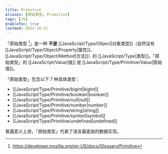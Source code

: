 ```yaml
---
title: Primitive
aliases: [原始类型, Primitive]
tags: [JS]
enableToc: true
lastmod: 2022-10-21
---
```


「原始类型 [^1]」是一种 **不是** [[JavaScript/Type/Object|对象类型]]（自然没有 [[JavaScript/Type/Object/Property|属性]]、[[JavaScript/Type/Object/Method|方法]]）的 [[JavaScript/Type|类型]]。「原始类型」的 [[JavaScript/Value|值]] 是 [[JavaScript/Type/Primitive/Value|原始值]]。

「原始类型」包含以下 7 种具体类型：

- [[JavaScript/Type/Primitive/bigint|bigint]]
- [[JavaScript/Type/Primitive/boolean|boolean]]
- [[JavaScript/Type/Primitive/null|null]]
- [[JavaScript/Type/Primitive/number|number]]
- [[JavaScript/Type/Primitive/string|string]]
- [[JavaScript/Type/Primitive/symbol|symbol]]
- [[JavaScript/Type/Primitive/undefined|undefined]]

普遍意义上讲，「原始类型」代表了语言最底层的数据实现。

[^1]: <https://developer.mozilla.org/en-US/docs/Glossary/Primitive>

